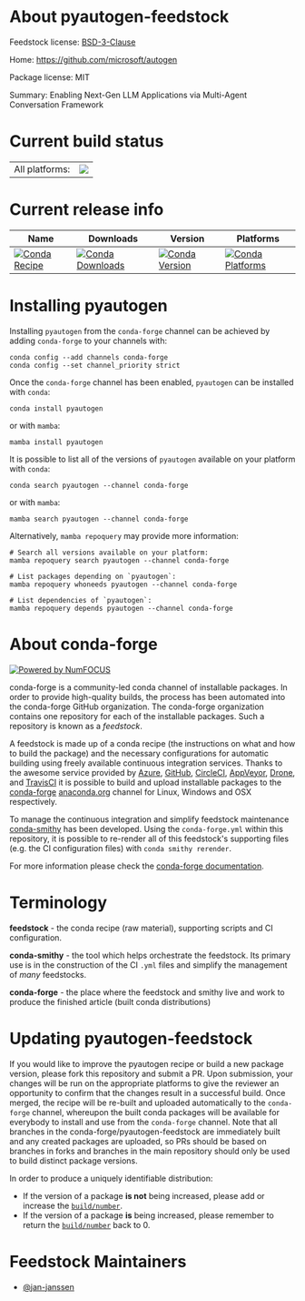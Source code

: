 About pyautogen-feedstock
=========================

Feedstock license: [BSD-3-Clause](https://github.com/conda-forge/pyautogen-feedstock/blob/main/LICENSE.txt)

Home: https://github.com/microsoft/autogen

Package license: MIT

Summary: Enabling Next-Gen LLM Applications via Multi-Agent Conversation Framework

Current build status
====================


<table><tr><td>All platforms:</td>
    <td>
      <a href="https://dev.azure.com/conda-forge/feedstock-builds/_build/latest?definitionId=22976&branchName=main">
        <img src="https://dev.azure.com/conda-forge/feedstock-builds/_apis/build/status/pyautogen-feedstock?branchName=main">
      </a>
    </td>
  </tr>
</table>

Current release info
====================

| Name | Downloads | Version | Platforms |
| --- | --- | --- | --- |
| [![Conda Recipe](https://img.shields.io/badge/recipe-pyautogen-green.svg)](https://anaconda.org/conda-forge/pyautogen) | [![Conda Downloads](https://img.shields.io/conda/dn/conda-forge/pyautogen.svg)](https://anaconda.org/conda-forge/pyautogen) | [![Conda Version](https://img.shields.io/conda/vn/conda-forge/pyautogen.svg)](https://anaconda.org/conda-forge/pyautogen) | [![Conda Platforms](https://img.shields.io/conda/pn/conda-forge/pyautogen.svg)](https://anaconda.org/conda-forge/pyautogen) |

Installing pyautogen
====================

Installing `pyautogen` from the `conda-forge` channel can be achieved by adding `conda-forge` to your channels with:

```
conda config --add channels conda-forge
conda config --set channel_priority strict
```

Once the `conda-forge` channel has been enabled, `pyautogen` can be installed with `conda`:

```
conda install pyautogen
```

or with `mamba`:

```
mamba install pyautogen
```

It is possible to list all of the versions of `pyautogen` available on your platform with `conda`:

```
conda search pyautogen --channel conda-forge
```

or with `mamba`:

```
mamba search pyautogen --channel conda-forge
```

Alternatively, `mamba repoquery` may provide more information:

```
# Search all versions available on your platform:
mamba repoquery search pyautogen --channel conda-forge

# List packages depending on `pyautogen`:
mamba repoquery whoneeds pyautogen --channel conda-forge

# List dependencies of `pyautogen`:
mamba repoquery depends pyautogen --channel conda-forge
```


About conda-forge
=================

[![Powered by
NumFOCUS](https://img.shields.io/badge/powered%20by-NumFOCUS-orange.svg?style=flat&colorA=E1523D&colorB=007D8A)](https://numfocus.org)

conda-forge is a community-led conda channel of installable packages.
In order to provide high-quality builds, the process has been automated into the
conda-forge GitHub organization. The conda-forge organization contains one repository
for each of the installable packages. Such a repository is known as a *feedstock*.

A feedstock is made up of a conda recipe (the instructions on what and how to build
the package) and the necessary configurations for automatic building using freely
available continuous integration services. Thanks to the awesome service provided by
[Azure](https://azure.microsoft.com/en-us/services/devops/), [GitHub](https://github.com/),
[CircleCI](https://circleci.com/), [AppVeyor](https://www.appveyor.com/),
[Drone](https://cloud.drone.io/welcome), and [TravisCI](https://travis-ci.com/)
it is possible to build and upload installable packages to the
[conda-forge](https://anaconda.org/conda-forge) [anaconda.org](https://anaconda.org/)
channel for Linux, Windows and OSX respectively.

To manage the continuous integration and simplify feedstock maintenance
[conda-smithy](https://github.com/conda-forge/conda-smithy) has been developed.
Using the ``conda-forge.yml`` within this repository, it is possible to re-render all of
this feedstock's supporting files (e.g. the CI configuration files) with ``conda smithy rerender``.

For more information please check the [conda-forge documentation](https://conda-forge.org/docs/).

Terminology
===========

**feedstock** - the conda recipe (raw material), supporting scripts and CI configuration.

**conda-smithy** - the tool which helps orchestrate the feedstock.
                   Its primary use is in the construction of the CI ``.yml`` files
                   and simplify the management of *many* feedstocks.

**conda-forge** - the place where the feedstock and smithy live and work to
                  produce the finished article (built conda distributions)


Updating pyautogen-feedstock
============================

If you would like to improve the pyautogen recipe or build a new
package version, please fork this repository and submit a PR. Upon submission,
your changes will be run on the appropriate platforms to give the reviewer an
opportunity to confirm that the changes result in a successful build. Once
merged, the recipe will be re-built and uploaded automatically to the
`conda-forge` channel, whereupon the built conda packages will be available for
everybody to install and use from the `conda-forge` channel.
Note that all branches in the conda-forge/pyautogen-feedstock are
immediately built and any created packages are uploaded, so PRs should be based
on branches in forks and branches in the main repository should only be used to
build distinct package versions.

In order to produce a uniquely identifiable distribution:
 * If the version of a package **is not** being increased, please add or increase
   the [``build/number``](https://docs.conda.io/projects/conda-build/en/latest/resources/define-metadata.html#build-number-and-string).
 * If the version of a package **is** being increased, please remember to return
   the [``build/number``](https://docs.conda.io/projects/conda-build/en/latest/resources/define-metadata.html#build-number-and-string)
   back to 0.

Feedstock Maintainers
=====================

* [@jan-janssen](https://github.com/jan-janssen/)

